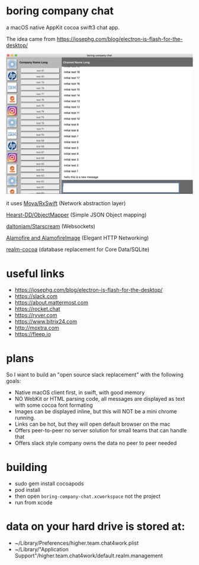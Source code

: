 # boring company chat

a macOS native AppKit cocoa swift3 chat app.

The idea came from https://josephg.com/blog/electron-is-flash-for-the-desktop/

![](screenshot.png)

it uses [Moya/RxSwift](https://github.com/Moya/Moya) (Network abstraction layer)

[Hearst-DD/ObjectMapper](https://github.com/Hearst-DD/ObjectMapper) (Simple JSON Object mapping)

[daltoniam/Starscream](https://github.com/daltoniam/Starscream) (Websockets)

[Alamofire and AlamofireImage](https://github.com/Alamofire/Alamofireimage) (Elegant HTTP Networking)

[realm-cocoa](https://github.com/realm/realm-cocoa) (database replacement for Core Data/SQLite)


# useful links

* https://josephg.com/blog/electron-is-flash-for-the-desktop/
* https://slack.com
* https://about.mattermost.com
* https://rocket.chat
* https://ryver.com
* https://www.bitrix24.com
* http://moxtra.com
* https://fleep.io

# plans

So I want to build an "open source slack replacement" with the following goals:

* Native macOS client first, in swift, with good memory 
* NO WebKit or HTML parsing code, all messages are displayed as text with some cocoa font formating
* Images can be displayed inline, but this will NOT be a mini chrome running.
* Links can be hot, but they will open default browser on the mac
* Offers peer-to-peer no server solution for small teams that can handle that
* Offers slack style company owns the data no peer to peer needed

# building

* sudo gem install cocoapods
* pod install
* then open `boring-company-chat.xcworkspace` not the project
* run from xcode

# data on your hard drive is stored at:

* ~/Library/Preferences/higher.team.chat4work.plist 
* ~/Library/"Application Support"/higher.team.chat4work/default.realm.management
